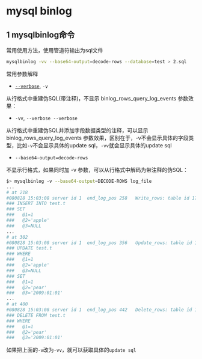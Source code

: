 # mysql binlog

## 1 mysqlbinlog命令

常用使用方法，使用管道符输出为sql文件

```sh
mysqlbinlog -vv --base64-output=decode-rows --database=test > 2.sql
```

常用参数解释

* [`--verbose`](https://dev.mysql.com/doc/refman/5.7/en/mysqlbinlog.html#option_mysqlbinlog_verbose), `-v`

从行格式中重建伪SQL(带注释)，不显示 binlog_rows_query_log_events 参数效果：

* `-vv`, `--verbose --verbose`

从行格式中重建伪SQL并添加字段数据类型的注释，可以显示 binlog_rows_query_log_events 参数效果，区别在于，-v不会显示具体的字段类型，比如`-v`不会显示具体的update sql，`-vv`就会显示具体的update sql

* `--base64-output=decode-rows`

不显示行格式，如果同时加 -v 参数，可以从行格式中解码为带注释的伪SQL：

```sh
$> mysqlbinlog -v --base64-output=DECODE-ROWS log_file
...
# at 218
#080828 15:03:08 server id 1  end_log_pos 258   Write_rows: table id 17 flags: STMT_END_F
### INSERT INTO test.t
### SET
###   @1=1
###   @2='apple'
###   @3=NULL
...
# at 302
#080828 15:03:08 server id 1  end_log_pos 356   Update_rows: table id 17 flags: STMT_END_F
### UPDATE test.t
### WHERE
###   @1=1
###   @2='apple'
###   @3=NULL
### SET
###   @1=1
###   @2='pear'
###   @3='2009:01:01'
...
# at 400
#080828 15:03:08 server id 1  end_log_pos 442   Delete_rows: table id 17 flags: STMT_END_F
### DELETE FROM test.t
### WHERE
###   @1=1
###   @2='pear'
###   @3='2009:01:01'
```

如果把上面的`-v`改为`-vv`，就可以获取具体的`update sql`